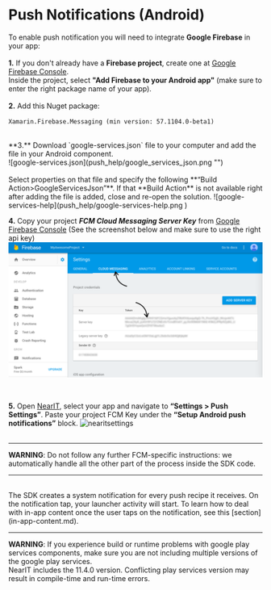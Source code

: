# Push Notifications (Android)

To enable push notification you will need to integrate **Google Firebase** in your app:
<br><br>
**1.** If you don't already have a **Firebase project**, create one at [Google Firebase Console](https://console.firebase.google.com/).<br>
Inside the project, select **"Add Firebase to your Android app"** (make sure to enter the right package name of your app).
<br><br>
**2.** Add this Nuget package:
```
Xamarin.Firebase.Messaging (min version: 57.1104.0-beta1)
```
<br>
**3.** Download `google-services.json` file to your computer and add the file in your Android component.
<br>
![google-services.json](push_help/google_services_json.png "")
<br><br>
Select properties on that file and specify the following **“Build Action>GoogleServicesJson”**. If that **Build Action** is not available right after adding the file is added, close and re-open the solution.
![google-services-help](push_help/google-services-help.png )

**4.** Copy your project ***FCM Cloud Messaging Server Key*** from [Google Firebase Console](https://console.firebase.google.com/)
(See the screenshot below and make sure to use the right api key)
![fcmkey](push_help/fcmkeylocation.png "")

<br>

**5.** Open [NearIT](https://go.nearit.com), select your app and navigate to **“Settings > Push Settings”**.
Paste your project FCM Key under the **“Setup Android push notifications”** block.
![nearitsettings](push_help/fcm_upload.gif "")
<br><br>
___
**WARNING**: Do not follow any further FCM-specific instructions: we automatically handle all the other part of the process inside the SDK code.
___


<br>
The SDK creates a system notification for every push recipe it receives.
On the notification tap, your launcher activity will start.
To learn how to deal with in-app content once the user taps on the notification, see this [section](in-app-content.md).



___
**WARNING**: If you experience build or runtime problems with google play services components, make sure you are not including multiple versions of the google play services.<br>
NearIT includes the 11.4.0 version. Conflicting play services version may result in compile-time and run-time errors.
